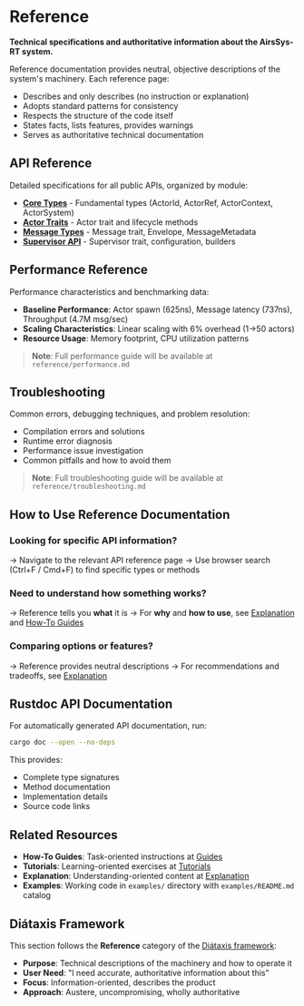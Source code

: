# Reference

**Technical specifications and authoritative information about the AirsSys-RT system.**

Reference documentation provides neutral, objective descriptions of the system's machinery. Each reference page:
- Describes and only describes (no instruction or explanation)
- Adopts standard patterns for consistency
- Respects the structure of the code itself
- States facts, lists features, provides warnings
- Serves as authoritative technical documentation

## API Reference

Detailed specifications for all public APIs, organized by module:

- **[Core Types](./api/core-types.md)** - Fundamental types (ActorId, ActorRef, ActorContext, ActorSystem)
- **[Actor Traits](./api/actor-traits.md)** - Actor trait and lifecycle methods
- **[Message Types](./api/message-types.md)** - Message trait, Envelope, MessageMetadata
- **[Supervisor API](./api/supervisor-api.md)** - Supervisor trait, configuration, builders

## Performance Reference

Performance characteristics and benchmarking data:

- **Baseline Performance**: Actor spawn (625ns), Message latency (737ns), Throughput (4.7M msg/sec)
- **Scaling Characteristics**: Linear scaling with 6% overhead (1→50 actors)
- **Resource Usage**: Memory footprint, CPU utilization patterns

> **Note**: Full performance guide will be available at `reference/performance.md`

## Troubleshooting

Common errors, debugging techniques, and problem resolution:

- Compilation errors and solutions
- Runtime error diagnosis
- Performance issue investigation  
- Common pitfalls and how to avoid them

> **Note**: Full troubleshooting guide will be available at `reference/troubleshooting.md`

## How to Use Reference Documentation

### Looking for specific API information?
→ Navigate to the relevant API reference page
→ Use browser search (Ctrl+F / Cmd+F) to find specific types or methods

### Need to understand how something works?
→ Reference tells you **what** it is
→ For **why** and **how to use**, see [Explanation](./explanation.md) and [How-To Guides](./guides.md)

### Comparing options or features?
→ Reference provides neutral descriptions
→ For recommendations and tradeoffs, see [Explanation](./explanation.md)

## Rustdoc API Documentation

For automatically generated API documentation, run:

```bash
cargo doc --open --no-deps
```

This provides:
- Complete type signatures
- Method documentation  
- Implementation details
- Source code links

## Related Resources

- **How-To Guides**: Task-oriented instructions at [Guides](./guides.md)
- **Tutorials**: Learning-oriented exercises at [Tutorials](./tutorials.md)
- **Explanation**: Understanding-oriented content at [Explanation](./explanation.md)
- **Examples**: Working code in `examples/` directory with `examples/README.md` catalog

## Diátaxis Framework

This section follows the **Reference** category of the [Diátaxis framework](https://diataxis.fr/):
- **Purpose**: Technical descriptions of the machinery and how to operate it
- **User Need**: "I need accurate, authoritative information about this"
- **Focus**: Information-oriented, describes the product
- **Approach**: Austere, uncompromising, wholly authoritative
